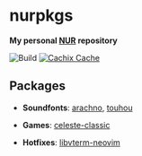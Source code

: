 # nurpkgs

**My personal [NUR](https://github.com/nix-community/NUR) repository**

![Build](https://github.com/mrtnvgr/nurpkgs/workflows/Build/badge.svg)
[![Cachix Cache](https://img.shields.io/badge/cachix-mrtnvgr-blue.svg)](https://mrtnvgr.cachix.org)

## Packages

- **Soundfonts**: [arachno](http://www.arachnosoft.com/main/soundfont.php), [touhou](https://musical-artifacts.com/artifacts/433)

- **Games**: [celeste-classic](https://celesteclassic.github.io/)

- **Hotfixes**: [libvterm-neovim](https://github.com/nix-community/neovim-nightly-overlay/issues/332)
